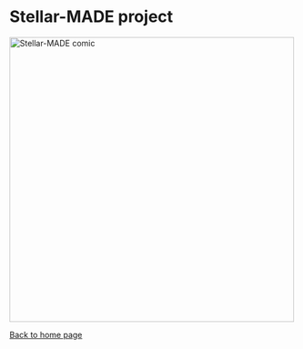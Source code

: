 # Stellar-MADE project

<img src="https://nicolascuello.github.io/Stellar-MADE/images/comics_EN/comics_en004.jpeg" alt="Stellar-MADE comic" width="500"/>

[Back to home page](https://nicolascuello.github.io/Stellar-MADE/)
